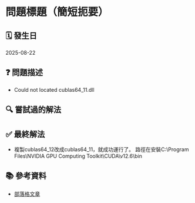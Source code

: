 # 問題標題（簡短扼要）

## 🗓 發生日
2025-08-22

## ❓ 問題描述
- Could not located cublas64_11.dll

## 🔍 嘗試過的解法

## ✅ 最終解法
- 複製cublas64_12改成cublas64_11，就成功運行了。
路徑在安裝C:\Program Files\NVIDIA GPU Computing Toolkit\CUDA\v12.6\bin

## 📚 參考資料
- [部落格文章](https://vocus.cc/article/6708e92ffd8978000161db0e)
